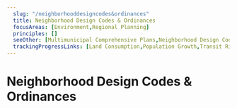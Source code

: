 ```yaml
---
  slug: "/neighborhooddesigncodes&ordinances"
  title: Neighborhood Design Codes & Ordinances
  focusAreas: [Environment,Regional Planning]
  principles: []
  seeOther: [Multimunicipal Comprehensive Plans,Neighborhood Design Codes & Ordinances,Historical District Overlay]
  trackingProgressLinks: [Land Consumption,Population Growth,Transit Ridership]
---
```

# Neighborhood Design Codes & Ordinances